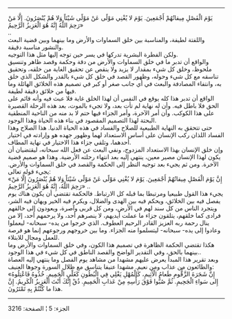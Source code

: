 ------------------------------------------------------------------------

يَوْمَ الْفَصْلِ مِيقاتُهُمْ أَجْمَعِينَ. يَوْمَ لا يُغْنِي مَوْلًى عَنْ مَوْلًى شَيْئاً وَلا هُمْ يُنْصَرُونَ.
إِلَّا مَنْ رَحِمَ اللَّهُ إِنَّهُ هُوَ الْعَزِيزُ الرَّحِيمُ»  
..  
واللفتة لطيفة، والمناسبة بين خلق السماوات والأرض وما بينهما وبين قضية
البعث والنشور مناسبة دقيقة.  
ولكن الفطرة البشرية تدركها في يسر حين توجه إليها مثل هذا التوجيه.  
والواقع أن تدبر ما في خلق السماوات والأرض من دقة وحكمة وقصد ظاهر وتنسيق
ملحوظ، وخلق كل شيء بمقدار لا يزيد ولا ينقص عن تحقيق الغاية من خلقه،
وتحقيق تناسقه مع كل شيء وحوله، وظهور القصد في خلق كل شيء بالقدر والشكل
الذي خلق به، وانتفاء المصادفة والبعث في أي جانب صغر أو كبر في تصميم هذه
الخلائق الهائلة وما فيها من خلائق دقيقة لطيفة.  
الواقع أن تدبر هذا كله يوقع في النفس أن لهذا الخلق غاية فلا عبث فيه وأنه
قائم على الحق فلا باطل فيه. وأن له نهاية لم تأت بعد، ولا تجيء بالموت،
بعد هذه الرحلة القصيرة على هذا الكوكب. وأن أمر الآخرة، وأمر الجزاء فيها
حتم لا بد منه من الناحية المنطقية البحتة لهذا التصميم المقصود في بناء
هذه الحياة وهذا الوجود.  
حتى تتحقق به النهاية الطبيعية للصلاح والفساد في هذه الحياة الدنيا. هذا
الصلاح وهذا الفساد اللذان ركب الإنسان على أساس الاستعداد لهما وظهور جهده
هو وإرادته في اختيار أحدهما، وتلقي جزاء هذا الاختيار في نهاية المطاف.  
وإن خلق الإنسان بهذا الاستعداد المزدوج، ونفي البعث عن فعل الله سبحانه،
ليقتضيان أن يكون لهذا الإنسان مصير معين، ينتهي إليه بعد انتهاء رحلته
الأرضية. وهذا هو صميم قضية الآخرة. ومن ثم يجيء بعد توجيه النظر إلى
الحكمة والقصد في خلق السماوات والأرض. يجيء قوله تعالى:  
«إِنَّ يَوْمَ الْفَصْلِ مِيقاتُهُمْ أَجْمَعِينَ. يَوْمَ لا يُغْنِي مَوْلًى عَنْ مَوْلًى شَيْئاً وَلا هُمْ
يُنْصَرُونَ إِلَّا مَنْ رَحِمَ اللَّهُ، إِنَّهُ هُوَ الْعَزِيزُ الرَّحِيمُ» ..  
يجيء هذا القول طبيعيا ومرتبطا بما قبله كل الارتباط. فالحكمة تقتضي أن
يكون هناك يوم يفصل فيه بين الخلائق، ويحكم فيه بين الهدى والضلال، ويكرم
فيه الخير ويهان فيه الشر، ويتجرد الناس من كل سند لهم في الأرض، ومن كل
قربى وآصرة، ويعودون إلى خالقهم فرادى كما خلقهم، يتلقون جزاء ما عملت
أيديهم، لا ينصرهم أحد، ولا يرحمهم أحد، إلا من ينال رحمة ربه العزيز
القادر الرحيم العطوف. الذي خرجوا من يده- سبحانه- ليعملوا وعادوا إلى يده-
سبحانه- ليتسلموا منه الجزاء. وما بين خروجهم ورجوعهم إنما هو فرصة للعمل
ومجال للابتلاء.  
هكذا تقتضي الحكمة الظاهرة في تصميم هذا الكون، وفي خلق السماوات والأرض
وما بينهما بالحق، وفي التقدير الواضح والقصد الناطق في كل شيء في هذا
الوجود..  
وبعد تقرير هذا المبدأ يعرض عليهم مشهدا من مشاهد يوم الفصل وما ينتهي إليه
العصاة والطائعون من عذاب ومن نعيم. مشهدا عنيفا يتناسق مع ظلال السورة
وجوها العنيف:  
«إِنَّ شَجَرَةَ الزَّقُّومِ طَعامُ الْأَثِيمِ، كَالْمُهْلِ يَغْلِي فِي الْبُطُونِ كَغَلْيِ الْحَمِيمِ. خُذُوهُ
فَاعْتِلُوهُ إِلى سَواءِ الْجَحِيمِ. ثُمَّ صُبُّوا فَوْقَ رَأْسِهِ مِنْ عَذابِ الْحَمِيمِ. ذُقْ إِنَّكَ أَنْتَ
الْعَزِيزُ الْكَرِيمُ. إِنَّ هذا ما كُنْتُمْ بِهِ تَمْتَرُونَ.

------------------------------------------------------------------------

الجزء: 5 ¦ الصفحة: 3216
